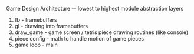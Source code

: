Game Design Architecture -- lowest to highest module abstraction layers

1) fb - framebuffers
2) gl - drawing into framebuffers
3) draw_game - game screen / tetris piece drawing routines (like console)
4) piece config - math to handle motion of game pieces 
5) game loop - main